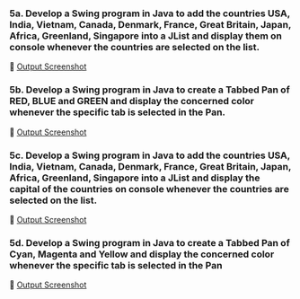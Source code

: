 ### 5a. Develop a Swing program in Java to add the countries  USA,  India,  Vietnam,  Canada, Denmark, France,    Great Britain,  Japan,   Africa,  Greenland,  Singapore into a JList  and display them on console  whenever the countries are selected on the list.
🔗 [Output Screenshot](https://github.com/14SowmyaShetty23/Java-Assignment/blob/main/5SwingPrograms/Output/5a.png)

### 5b.  Develop a Swing program in Java to create a  Tabbed Pan of RED, BLUE and GREEN and display the concerned color  whenever the specific tab is selected in the Pan.
🔗 [Output Screenshot](https://github.com/14SowmyaShetty23/Java-Assignment/blob/main/5SwingPrograms/Output/5b.png)

### 5c. Develop a Swing program in Java to add the countries  USA,  India,  Vietnam,  Canada,  Denmark, France,   Great Britain, Japan,   Africa, Greenland,  Singapore into a JList  and display the capital of the countries on console  whenever the countries are selected on the list.
🔗 [Output Screenshot](https://github.com/14SowmyaShetty23/Java-Assignment/blob/main/5SwingPrograms/Output/5c.png)

### 5d.  Develop a Swing program in Java to create a  Tabbed Pan of Cyan, Magenta and Yellow and display the concerned color  whenever the specific tab is selected in the Pan
🔗 [Output Screenshot](https://github.com/14SowmyaShetty23/Java-Assignment/blob/main/5SwingPrograms/Output/5d.png)
